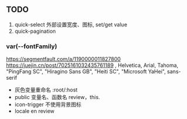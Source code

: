 ## TODO

1. quick-select 外部设置宽度、图标, set/get value
2. quick-pagination

### var(--fontFamily)

https://segmentfault.com/a/1190000011827800
https://juejin.cn/post/7025161032435761189 , Helvetica, Arial, Tahoma, "PingFang
SC", "Hiragino Sans GB", "Heiti SC", "Microsoft YaHei", sans-serif

- 灰色变量重命名 :root/:host
- public 变量名、函数名 review，this.
- icon-trigger 不使用背景图标
- locale en review
